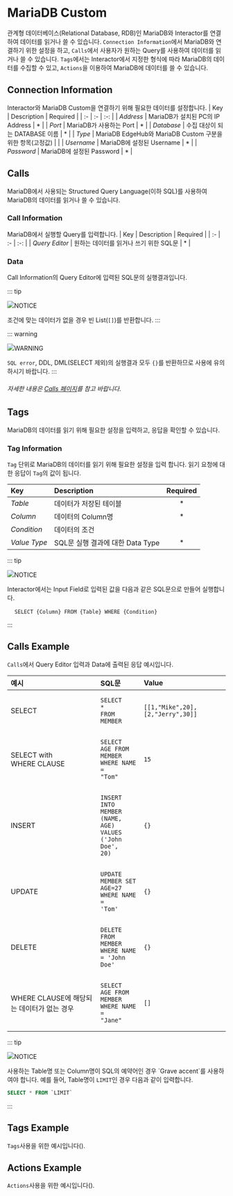 # MariaDB Custom
관계형 데이터베이스(Relational Database, RDB)인 MariaDB와 Interactor를 연결하여 데이터를 읽거나 쓸 수 있습니다. `Connection Information`에서 MariaDB와 연결하기 위한 설정을 하고, `Calls`에서 사용자가 원하는 Query를 사용하여 데이터를 읽거나 쓸 수 있습니다. `Tags`에서는 Interactor에서 지정한 형식에 따라 MariaDB의 데이터를 수집할 수 있고, `Actions`을 이용하여 MariaDB에 데이터를 쓸 수 있습니다.

## Connection Information
Interactor와 MariaDB Custom을 연결하기 위해 필요한 데이터를 설정합니다.
| Key | Description | Required |
| :- | :- | :-: |
| _Address_ | MariaDB가 설치된 PC의 IP Address | * |
| _Port_ | MariaDB가 사용하는 Port | * |
| _Database_ | 수집 대상이 되는 DATABASE 이름 | * |
| _Type_ | MariaDB EdgeHub와 MariaDB Custom 구분을 위한 항목(고정값) | |
| _Username_ | MariaDB에 설정된 Username | * |
| _Password_ | MariaDB에 설정된 Password | * |


## Calls
MariaDB에서 사용되는 Structured Query Language(이하 SQL)를 사용하여 MariaDB의 데이터를 읽거나 쓸 수 있습니다.
### Call Information
MariaDB에서 실행할 Query를 입력합니다. 
| Key | Description | Required |
| :- | :- | :-: |
| _Query Editor_ | 원하는 데이터를 읽거나 쓰기 위한 SQL문 | * |

### Data
Call Information의 Query Editor에 입력된 SQL문의 실행결과입니다.

::: tip <p class="custom-block-title"><img src="../../img/icon/tip.svg">NOTICE</p>
조건에 맞는 데이터가 없을 경우 빈 List(`[]`)를 반환합니다.
:::

::: warning <p class="custom-block-title"><img src="../../img/icon/warning.svg">WARNING</p>
`SQL error`, DDL, DML(SELECT 제외)의 실행결과 모두 `{}`를 반환하므로 사용에 유의하시기 바랍니다.
:::

<div class="spacer"/>

###### 자세한 내용은 [Calls 페이지](../general/calls.md)를 참고 바랍니다.

## Tags
MariaDB의 데이터를 읽기 위해 필요한 설정을 입력하고, 응답을 확인할 수 있습니다.
### Tag Information
`Tag` 단위로 MariaDB의 데이터를 읽기 위해 필요한 설정을 입력 합니다. 읽기 요청에 대한 응답이 `Tag`의 값이 됩니다.

| Key | Description | Required |
| :- | :- | :-: |
| _Table_ | 데이터가 저장된 테이블 | * |
| _Column_ | 데이터의 Column명 | * |
| _Condition_ | 데이터의 조건 |  |
| _Value Type_ | SQL문 실행 결과에 대한 Data Type | * |

::: tip <p class="custom-block-title"><img src="../../img/icon/tip.svg">NOTICE</p>
Interactor에서는 Input Field로 입력된 값을 다음과 같은 SQL문으로 만들어 실행합니다.
<pre class="language-sql">
  <code><span class="token keyword">SELECT</span> {Column} <span class="token keyword">FROM</span> {Table} <span class="token keyword">WHERE</span> {Condition}</code>
</pre>
:::
<!-- 
## Actions
`Tags`에 있는 `Tag`의 값에 Action 추가. ActionID call을 통해 Calls의 Query를 실행하거나 Tags의 Tag값을 바꿀 수 있음
Actionsdml Event에 대한 내용 Logging 하거나 Right bar의 Sytem Log에 출력 가능 -->

## Calls Example
`Calls`에서 Query Editor 입력과 Data에 출력된 응답 예시입니다.
<!-- | CREATE | | |
| ALTER | | |
| TRUNCATE | | |
| DROP | | | -->

| 예시 | SQL문 | Value | 
| :- | :- | :- |
| SELECT | <pre class="language-sql"><code><span class="token keyword">SELECT </span><span class="token operator">* </span><span class="token keyword">FROM </span>MEMBER</code></pre> | `[[1,"Mike",20],[2,"Jerry",30]]`|
| SELECT with<br>WHERE CLAUSE | <pre class="language-sql"><code><span class="token keyword">SELECT</span> AGE <span class="token keyword">FROM</span> MEMBER <span class="token keyword">WHERE</span> NAME <span class="token operator">=</span> <span class="token string">"Tom"</span></code></pre> | `15` |
| INSERT | <pre class="language-sql"><code><span class="token keyword">INSERT</span> <span class="token keyword">INTO</span> MEMBER <span class="token punctuation">(</span>NAME<span class="token punctuation">,</span> AGE<span class="token punctuation">)</span> <span class="token keyword">VALUES</span> <span class="token punctuation">(</span><span class="token string">'John Doe'</span><span class="token punctuation">,</span> <span class="token number">20</span><span class="token punctuation">)</span></code></pre> | `{}` |
| UPDATE | <pre class="language-sql"><code><span class="token keyword">UPDATE</span> MEMBER <span class="token keyword">SET</span> AGE<span class="token operator">=</span><span class="token number">27</span> <span class="token keyword">WHERE</span> NAME <span class="token operator">=</span> <span class="token string">'Tom'</span></code></pre> | `{}` |
| DELETE | <pre class="language-sql"><code><span class="token keyword">DELETE</span> <span class="token keyword">FROM</span> MEMBER <span class="token keyword">WHERE</span> NAME <span class="token operator">=</span> <span class="token string">'John Doe'</span></code></pre> | `{}` |
|  WHERE CLAUSE에 해당되는 데이터가 없는 경우 | <pre class="language-sql"><code><span class="token keyword">SELECT</span> AGE <span class="token keyword">FROM</span> MEMBER <span class="token keyword">WHERE</span> NAME <span class="token operator">=</span> <span class="token string">"Jane"</span></code></pre> | `[]` |

::: tip <p class="custom-block-title"><img src="../../img/icon/tip.svg">NOTICE</p>
사용하는 Table명 또는 Column명이 SQL의 예약어인 경우 \`Grave accent\`를 사용하여야 합니다. 예를 들어, Table명이 `LIMIT`인 경우 다음과 같이 입력합니다.
``` sql
SELECT * FROM `LIMIT`
```
:::

## Tags Example
`Tags`사용을 위한 예시입니다(<span class="construction"/>).

## Actions Example
`Actions`사용을 위한 예시입니다(<span class="construction"/>).
